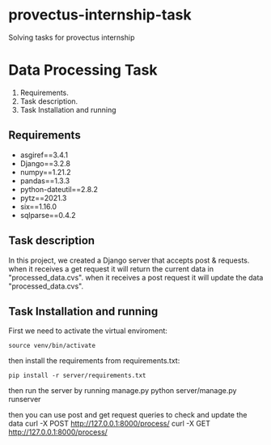 # provectus-internship-task
Solving tasks for provectus internship

# Data Processing Task
1. Requirements.
2. Task description.
3. Task Installation and running

## Requirements
- asgiref==3.4.1
- Django==3.2.8
- numpy==1.21.2
- pandas==1.3.3
- python-dateutil==2.8.2
- pytz==2021.3
- six==1.16.0
- sqlparse==0.4.2

## Task description
In this project, we created a Django server that accepts post & requests.
when it receives a get request it will return the current data in "processed_data.cvs".
when it receives a post request it will update the data "processed_data.cvs".

## Task Installation and running
First we need to activate the virtual enviroment:
```
source venv/bin/activate
```

then install the requirements from requirements.txt:
```
pip install -r server/requirements.txt
```

then run the server by running manage.py
python server/manage.py runserver

then you can use post and get request queries to check and update the data
curl -X POST http://127.0.0.1:8000/process/
curl -X GET http://127.0.0.1:8000/process/
